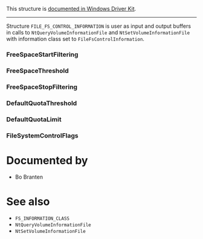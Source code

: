 This structure is [documented in Windows Driver Kit](https://learn.microsoft.com/en-us/windows-hardware/drivers/ddi/ntifs/ns-ntifs-_file_fs_control_information).

---

Structure `FILE_FS_CONTROL_INFORMATION` is user as input and output buffers in calls to `NtQueryVolumeInformationFile` and `NtSetVolumeInformationFile` with information class set to `FileFsControlInformation`.

### FreeSpaceStartFiltering

### FreeSpaceThreshold

### FreeSpaceStopFiltering

### DefaultQuotaThreshold

### DefaultQuotaLimit

### FileSystemControlFlags

# Documented by

* Bo Branten

# See also

* `FS_INFORMATION_CLASS`
* `NtQueryVolumeInformationFile`
* `NtSetVolumeInformationFile`

